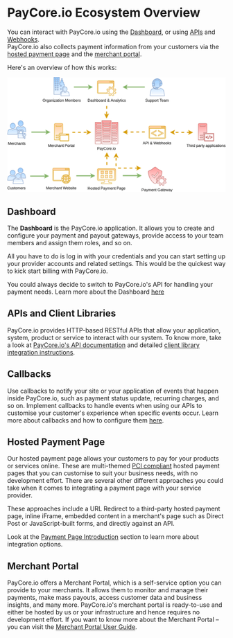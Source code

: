 

# PayCore.io Ecosystem Overview

You can interact with PayCore.io using the  [Dashboard](#dashboard), or using  [APIs](#api)  and  [Webhooks](#webhooks).  
PayCore.io also collects payment information from your customers via the  [hosted payment page](#hosted-payment-page)  and the  [merchant portal](#merchant-portal).

Here's an overview of how this works:

![](images/accessing-paycore.png)

## Dashboard

The **Dashboard** is the PayCore.io application. It allows you to create and configure your payment and payout gateways, provide access to your team members and assign them roles, and so on. 

All you have to do is log in with your credentials and you can start setting up your provider accounts and related settings. This would be the quickest way to kick start billing with PayCore.io. 

You could always decide to switch to PayCore.io's API for handling your payment needs. Learn more about the Dashboard [here](/products/dashboard/)

## APIs and Client Libraries

PayCore.io provides HTTP-based RESTful APIs that allow your application, system, product or service to interact with our system.
 To know more, take a look at [PayCore.io's API documentation](/integration/api-references/) and detailed [client library integration instructions](/integration/).

## Callbacks

Use callbacks to notify your site or your application of events that happen inside PayCore.io, such as payment status update, recurring charges, and so on. Implement callbacks to handle events when using our APIs to customise your customer's experience when specific events occur. Learn more about callbacks and how to configure them [here](/integration/callbacks/).

## Hosted Payment Page

Our hosted payment page allows your customers to pay for your products or services online. These are multi-themed [PCI compliant](/integration/pci-dss-overview/) hosted payment pages that you can customise to suit your business needs, with no development effort. There are several other different approaches you could take when it comes to integrating a payment page with your service provider. 

These approaches include a URL Redirect to a third-party hosted payment page, inline iFrame, embedded content in a merchant's page such as Direct Post or JavaScript-built forms, and directly against an API.

Look at the [Payment Page Introduction](/products/hpp/) section to learn more about integration options.

## Merchant Portal

PayCore.io offers a Merchant Portal, which is a self-service option you can provide to your merchants. It allows them to monitor and manage their payments, make mass payouts, access customer data and business insights, and many more. PayCore.io's merchant portal is ready-to-use and either be hosted by us or your infrastructure and hence requires no development effort. If you want to know more about the Merchant Portal – you can visit the  [Merchant Portal User Guide](/products/merchant-portal/).